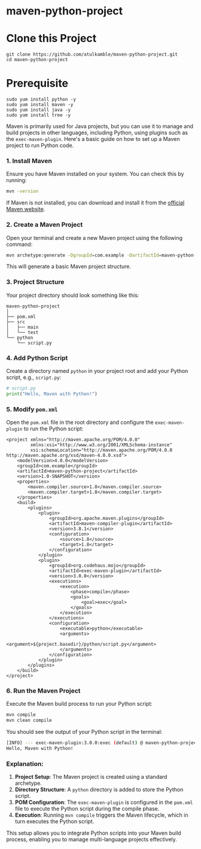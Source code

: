 # maven-python-project

# Clone this Project
```
git clone https://github.com/atulkamble/maven-python-project.git
cd maven-python-project
```
# Prerequisite
```
sudo yum install python -y
sudo yum install maven -y
sudo yum install java -y
sudo yum install tree -y
```
Maven is primarily used for Java projects, but you can use it to manage and build projects in other languages, including Python, using plugins such as the `exec-maven-plugin`. Here's a basic guide on how to set up a Maven project to run Python code.

### 1. **Install Maven**

Ensure you have Maven installed on your system. You can check this by running:

```sh
mvn -version
```

If Maven is not installed, you can download and install it from the [official Maven website](https://maven.apache.org/install.html).

### 2. **Create a Maven Project**

Open your terminal and create a new Maven project using the following command:

```sh
mvn archetype:generate -DgroupId=com.example -DartifactId=maven-python-project -DarchetypeArtifactId=maven-archetype-quickstart -DinteractiveMode=false
```

This will generate a basic Maven project structure.

### 3. **Project Structure**

Your project directory should look something like this:

```
maven-python-project
│
├── pom.xml
├── src
│   ├── main
│   └── test
└── python
    └── script.py
```

### 4. **Add Python Script**

Create a directory named `python` in your project root and add your Python script, e.g., `script.py`:

```python
# script.py
print("Hello, Maven with Python!")
```

### 5. **Modify `pom.xml`**

Open the `pom.xml` file in the root directory and configure the `exec-maven-plugin` to run the Python script:

```
<project xmlns="http://maven.apache.org/POM/4.0.0"
         xmlns:xsi="http://www.w3.org/2001/XMLSchema-instance"
         xsi:schemaLocation="http://maven.apache.org/POM/4.0.0 http://maven.apache.org/xsd/maven-4.0.0.xsd">
    <modelVersion>4.0.0</modelVersion>
    <groupId>com.example</groupId>
    <artifactId>maven-python-project</artifactId>
    <version>1.0-SNAPSHOT</version>
    <properties>
        <maven.compiler.source>1.8</maven.compiler.source>
        <maven.compiler.target>1.8</maven.compiler.target>
    </properties>
    <build>
        <plugins>
            <plugin>
                <groupId>org.apache.maven.plugins</groupId>
                <artifactId>maven-compiler-plugin</artifactId>
                <version>3.8.1</version>
                <configuration>
                    <source>1.8</source>
                    <target>1.8</target>
                </configuration>
            </plugin>
            <plugin>
                <groupId>org.codehaus.mojo</groupId>
                <artifactId>exec-maven-plugin</artifactId>
                <version>3.0.0</version>
                <executions>
                    <execution>
                        <phase>compile</phase>
                        <goals>
                            <goal>exec</goal>
                        </goals>
                    </execution>
                </executions>
                <configuration>
                    <executable>python</executable>
                    <arguments>
                        <argument>${project.basedir}/python/script.py</argument>
                    </arguments>
                </configuration>
            </plugin>
        </plugins>
    </build>
</project>
```

### 6. **Run the Maven Project**

Execute the Maven build process to run your Python script:

```sh
mvn compile
mvn clean compile
```

You should see the output of your Python script in the terminal:

```sh
[INFO] --- exec-maven-plugin:3.0.0:exec (default) @ maven-python-project ---
Hello, Maven with Python!
```

### Explanation:

1. **Project Setup**: The Maven project is created using a standard archetype.
2. **Directory Structure**: A `python` directory is added to store the Python script.
3. **POM Configuration**: The `exec-maven-plugin` is configured in the `pom.xml` file to execute the Python script during the compile phase.
4. **Execution**: Running `mvn compile` triggers the Maven lifecycle, which in turn executes the Python script.

This setup allows you to integrate Python scripts into your Maven build process, enabling you to manage multi-language projects effectively.
